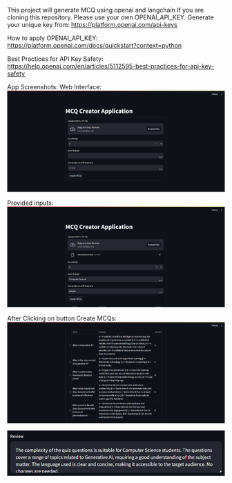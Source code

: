 This project will generate MCQ using openai and langchain
If you are cloning this repository. Please use your own OPENAI_API_KEY.
Generate your unique key from:
https://platform.openai.com/api-keys

How to apply OPENAI_API_KEY:
https://platform.openai.com/docs/quickstart?context=python

Best Practices for API Key Safety:
https://help.openai.com/en/articles/5112595-best-practices-for-api-key-safety

App Screenshots:
Web Interface:
![alt text](image.png)

Provided inputs:
![alt text](image-1.png)

After Clicking on button Create MCQs:
![alt text](image-3.png)

![alt text](image-2.png)
